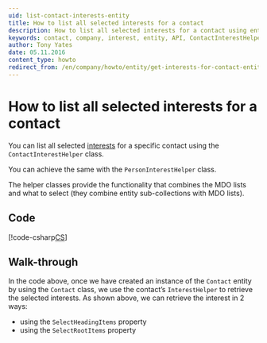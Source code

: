 ```yaml
---
uid: list-contact-interests-entity
title: How to list all selected interests for a contact
description: How to list all selected interests for a contact using entities
keywords: contact, company, interest, entity, API, ContactInterestHelper, SelectHeadingItems, SelectRootItems
author: Tony Yates
date: 05.11.2016
content_type: howto
redirect_from: /en/company/howto/entity/get-interests-for-contact-entity
---
```


# How to list all selected interests for a contact

You can list all selected [interests][1] for a specific contact using the `ContactInterestHelper` class.

You can achieve the same with the `PersonInterestHelper` class.

The helper classes provide the functionality that combines the MDO lists and what to select (they combine entity sub-collections with MDO lists).

## Code

[!code-csharp[CS](includes/list-interests-entity.cs)]

## Walk-through

In the code above, once we have created an instance of the `Contact` entity by using the `Contact` class, we use the contact’s `InterestHelper` to retrieve the selected interests. As shown above, we can retrieve the interest in 2 ways:

* using the `SelectHeadingItems` property
* using the `SelectRootItems` property

<!-- Referenced links -->
[1]: ../../../../company/reference/index.md#interests
